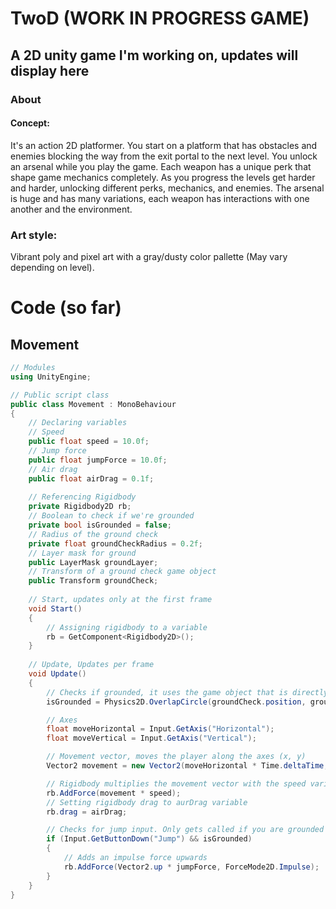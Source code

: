 # TwoD (WORK IN PROGRESS GAME)
## A 2D unity game I'm working on, updates will display here
### About
#### Concept:
It's an action 2D platformer. You start on a platform that has obstacles and enemies blocking the way from the exit portal to the next level. You unlock an arsenal while you play the game. Each weapon has a unique perk that shape game mechanics completely. As you progress the levels get harder and harder, unlocking different perks, mechanics, and enemies. The arsenal is huge and has many variations, each weapon has interactions with one another and the environment.
### Art style:
Vibrant poly and pixel art with a gray/dusty color pallette (May vary depending on level).

# Code (so far)
## Movement
```cs
// Modules
using UnityEngine;

// Public script class
public class Movement : MonoBehaviour
{
    // Declaring variables
    // Speed
    public float speed = 10.0f;
    // Jump force
    public float jumpForce = 10.0f;
    // Air drag
    public float airDrag = 0.1f;
    
    // Referencing Rigidbody
    private Rigidbody2D rb;
    // Boolean to check if we're grounded
    private bool isGrounded = false;
    // Radius of the ground check
    private float groundCheckRadius = 0.2f;
    // Layer mask for ground
    public LayerMask groundLayer;
    // Transform of a ground check game object
    public Transform groundCheck;
    
    // Start, updates only at the first frame
    void Start()
    {
        // Assigning rigidbody to a variable
        rb = GetComponent<Rigidbody2D>();
    }
    
    // Update, Updates per frame
    void Update()
    {
        // Checks if grounded, it uses the game object that is directly under the player to check if it's in contact with the ground.
        isGrounded = Physics2D.OverlapCircle(groundCheck.position, groundCheckRadius, groundLayer);

        // Axes
        float moveHorizontal = Input.GetAxis("Horizontal");
        float moveVertical = Input.GetAxis("Vertical");

        // Movement vector, moves the player along the axes (x, y)
        Vector2 movement = new Vector2(moveHorizontal * Time.deltaTime, moveVertical * Time.deltaTime);

        // Rigidbody multiplies the movement vector with the speed variable
        rb.AddForce(movement * speed);
        // Setting rigidbody drag to aurDrag variable
        rb.drag = airDrag;

        // Checks for jump input. Only gets called if you are grounded
        if (Input.GetButtonDown("Jump") && isGrounded)
        {
            // Adds an impulse force upwards
            rb.AddForce(Vector2.up * jumpForce, ForceMode2D.Impulse);
        }
    }
}
```
